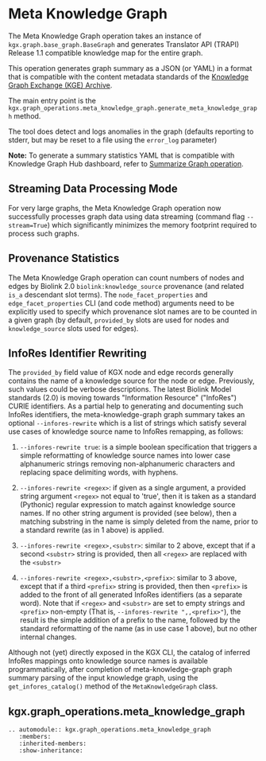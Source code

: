 # Meta Knowledge Graph

The Meta Knowledge Graph operation takes an instance of `kgx.graph.base_graph.BaseGraph` and
generates Translator API (TRAPI) Release 1.1 compatible knowledge map for the entire graph.

This operation generates graph summary as a JSON (or YAML) in a format that is compatible with the content metadata standards of the 
[Knowledge Graph Exchange (KGE) Archive](https://github.com/NCATSTranslator/Knowledge_Graph_Exchange_Registry).

The main entry point is the `kgx.graph_operations.meta_knowledge_graph.generate_meta_knowledge_graph` method.

The tool does detect and logs anomalies in the graph (defaults reporting  to stderr, but may be reset to a file using the `error_log` parameter)

**Note:** To generate a summary statistics YAML that is compatible with Knowledge Graph Hub dashboard,
refer to [Summarize Graph operation](summarize_graph.md).

## Streaming Data Processing Mode

For very large graphs, the Meta Knowledge Graph operation now successfully processes graph data using data streaming (command flag `--stream=True`) which significantly minimizes the memory footprint required to process such graphs.

## Provenance Statistics

The Meta Knowledge Graph operation can count numbers of nodes and edges by Biolink 2.0 `biolink:knowledge_source` provenance (and related `is_a` descendant slot terms). The `node_facet_properties` and `edge_facet_properties` CLI (and code method) arguments need to be explicitly used to specify which provenance slot names are to be counted in a given graph (by default, `provided_by` slots are used for nodes and `knowledge_source` slots used for edges).

## InfoRes Identifier Rewriting

The `provided_by` field value of KGX node and edge records generally contains the name of a knowledge source for the node or edge. Previously, such values could be verbose descriptions. The latest Biolink Model standards (2.0) is moving towards "Information Resource" ("InfoRes") CURIE identifiers.  As a partial help to generating and documenting such InfoRes identifiers, the meta-knowledge-graph graph summary takes an optional `--infores-rewrite` which is a list of strings which satisfy several use cases of knowledge source name to InfoRes remapping, as follows:

1. `--infores-rewrite true`: is a simple boolean specification that triggers a simple reformatting of knowledge source names into lower case alphanumeric strings removing non-alphanumeric characters and replacing space delimiting words, with hyphens.

1. `--infores-rewrite <regex>`: if given as a single argument, a provided string argument `<regex>` not equal to 'true', then it is taken as a standard (Pythonic) regular expression to match against knowledge source names. If no other string argument is provided (see below), then a matching substring in the name is simply deleted from the name, prior to a standard rewrite (as in 1 above) is applied.

1. `--infores-rewrite <regex>,<substr>`: similar to 2 above, except that if a second `<substr>` string is provided, then all `<regex>` are replaced with the `<substr>`

1. `--infores-rewrite <regex>,<substr>,<prefix>`: similar to 3 above, except that if a third `<prefix>` string is provided, then then `<prefix>` is added to the front of all generated InfoRes identifiers (as a separate word).  Note that if  `<regex>` and `<substr>` are set to empty strings and `<prefix>` non-empty (That is, `--infores-rewrite ",,<prefix>"`), the result is the simple addition of a prefix to the name, followed by the standard reformatting of the name (as in use case 1 above), but no other internal changes.

Although not (yet) directly exposed in the KGX CLI, the catalog of inferred InfoRes mappings onto knowledge source names is available programmatically, after completion of meta-knowledge-graph graph summary parsing of the input knowledge graph, using the `get_infores_catalog()` method of the `MetaKnowledgeGraph` class.

## kgx.graph_operations.meta_knowledge_graph

```eval_rst
.. automodule:: kgx.graph_operations.meta_knowledge_graph
   :members:
   :inherited-members:
   :show-inheritance:
```